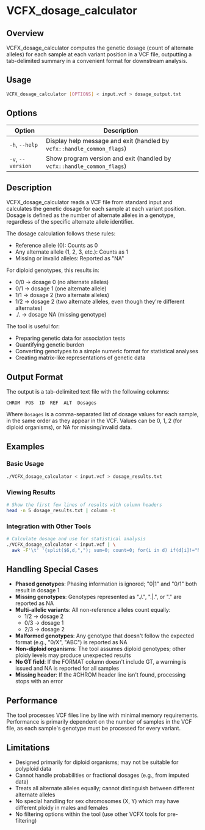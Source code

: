 # VCFX_dosage_calculator

## Overview

VCFX_dosage_calculator computes the genetic dosage (count of alternate alleles) for each sample at each variant position in a VCF file, outputting a tab-delimited summary in a convenient format for downstream analysis.

## Usage

```bash
VCFX_dosage_calculator [OPTIONS] < input.vcf > dosage_output.txt
```

## Options

| Option | Description |
|--------|-------------|
| `-h`, `--help` | Display help message and exit (handled by `vcfx::handle_common_flags`) |
| `-v`, `--version` | Show program version and exit (handled by `vcfx::handle_common_flags`) |

## Description

VCFX_dosage_calculator reads a VCF file from standard input and calculates the genetic dosage for each sample at each variant position. Dosage is defined as the number of alternate alleles in a genotype, regardless of the specific alternate allele identifier.

The dosage calculation follows these rules:
- Reference allele (0): Counts as 0
- Any alternate allele (1, 2, 3, etc.): Counts as 1
- Missing or invalid alleles: Reported as "NA"

For diploid genotypes, this results in:
- 0/0 → dosage 0 (no alternate alleles)
- 0/1 → dosage 1 (one alternate allele)
- 1/1 → dosage 2 (two alternate alleles)
- 1/2 → dosage 2 (two alternate alleles, even though they're different alternates)
- ./. → dosage NA (missing genotype)

The tool is useful for:
- Preparing genetic data for association tests
- Quantifying genetic burden
- Converting genotypes to a simple numeric format for statistical analyses
- Creating matrix-like representations of genetic data

## Output Format

The output is a tab-delimited text file with the following columns:

```
CHROM  POS  ID  REF  ALT  Dosages
```

Where `Dosages` is a comma-separated list of dosage values for each sample, in the same order as they appear in the VCF. Values can be 0, 1, 2 (for diploid organisms), or NA for missing/invalid data.

## Examples

### Basic Usage

```bash
./VCFX_dosage_calculator < input.vcf > dosage_results.txt
```

### Viewing Results

```bash
# Show the first few lines of results with column headers
head -n 5 dosage_results.txt | column -t
```

### Integration with Other Tools

```bash
# Calculate dosage and use for statistical analysis
./VCFX_dosage_calculator < input.vcf | \
  awk -F'\t' '{split($6,d,","); sum=0; count=0; for(i in d) if(d[i]!="NA") {sum+=d[i]; count++} if(count>0) print $1,$2,$3,sum/count}' > avg_dosage.txt
```

## Handling Special Cases

- **Phased genotypes**: Phasing information is ignored; "0|1" and "0/1" both result in dosage 1
- **Missing genotypes**: Genotypes represented as "./.", ".|.", or "." are reported as NA
- **Multi-allelic variants**: All non-reference alleles count equally:
  - 1/2 → dosage 2 
  - 0/3 → dosage 1
  - 2/3 → dosage 2
- **Malformed genotypes**: Any genotype that doesn't follow the expected format (e.g., "0/X", "ABC") is reported as NA
- **Non-diploid organisms**: The tool assumes diploid genotypes; other ploidy levels may produce unexpected results
- **No GT field**: If the FORMAT column doesn't include GT, a warning is issued and NA is reported for all samples
- **Missing header**: If the #CHROM header line isn't found, processing stops with an error

## Performance

The tool processes VCF files line by line with minimal memory requirements. Performance is primarily dependent on the number of samples in the VCF file, as each sample's genotype must be processed for every variant.

## Limitations

- Designed primarily for diploid organisms; may not be suitable for polyploid data
- Cannot handle probabilities or fractional dosages (e.g., from imputed data)
- Treats all alternate alleles equally; cannot distinguish between different alternate alleles
- No special handling for sex chromosomes (X, Y) which may have different ploidy in males and females
- No filtering options within the tool (use other VCFX tools for pre-filtering) 